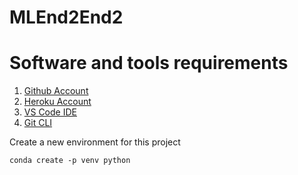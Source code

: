 # MLEnd2End2


# Software and tools requirements

1. [Github Account](https://github.com)
2. [Heroku Account](https://heroku.com/)
3. [VS Code IDE](https://code.visualstudio.com/)
4. [Git CLI](https://git-scm.com/book/en/v2/Getting-Started-About-Version-Control)

Create a new environment for this project

```
conda create -p venv python
```

